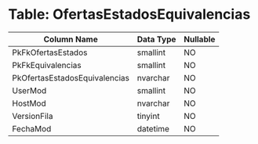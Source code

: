 # Table: OfertasEstadosEquivalencias

| Column Name | Data Type | Nullable |
|-------------|-----------|----------|
| PkFkOfertasEstados | smallint | NO |
| PkFkEquivalencias | smallint | NO |
| PkOfertasEstadosEquivalencias | nvarchar | NO |
| UserMod | smallint | NO |
| HostMod | nvarchar | NO |
| VersionFila | tinyint | NO |
| FechaMod | datetime | NO |
